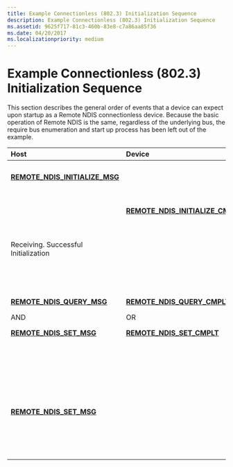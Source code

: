 ```yaml
---
title: Example Connectionless (802.3) Initialization Sequence
description: Example Connectionless (802.3) Initialization Sequence
ms.assetid: 9625f717-81c3-460b-83e8-c7a86aa85f36
ms.date: 04/20/2017
ms.localizationpriority: medium
---
```


# Example Connectionless (802.3) Initialization Sequence





This section describes the general order of events that a device can expect upon startup as a Remote NDIS connectionless device. Because the basic operation of Remote NDIS is the same, regardless of the underlying bus, the require bus enumeration and start up process has been left out of the example.

<table>
<colgroup>
<col width="33%" />
<col width="33%" />
<col width="33%" />
</colgroup>
<thead>
<tr class="header">
<th align="left">Host</th>
<th align="left">Device</th>
<th align="left">Description</th>
</tr>
</thead>
<tbody>
<tr class="odd">
<td align="left"><p><a href="https://msdn.microsoft.com/library/windows/hardware/ff570624" data-raw-source="[&lt;strong&gt;REMOTE_NDIS_INITIALIZE_MSG&lt;/strong&gt;](https://msdn.microsoft.com/library/windows/hardware/ff570624)"><strong>REMOTE_NDIS_INITIALIZE_MSG</strong></a></p></td>
<td align="left"></td>
<td align="left"><p>Hosts sends Remote NDIS Initialization message to device.</p></td>
</tr>
<tr class="even">
<td align="left"></td>
<td align="left"><p><a href="https://msdn.microsoft.com/library/windows/hardware/ff570621" data-raw-source="[&lt;strong&gt;REMOTE_NDIS_INITIALIZE_CMPLT&lt;/strong&gt;](https://msdn.microsoft.com/library/windows/hardware/ff570621)"><strong>REMOTE_NDIS_INITIALIZE_CMPLT</strong></a></p></td>
<td align="left"><p>Device response with Initialize Complete message.</p></td>
</tr>
<tr class="odd">
<td align="left"><p>Receiving. Successful Initialization</p></td>
<td align="left"></td>
<td align="left"><p>Host starts accepting data on incoming data channel. (Example: on USB starts doing reads on IN pipe).</p></td>
</tr>
<tr class="even">
<td align="left"><p><a href="https://msdn.microsoft.com/library/windows/hardware/ff570641" data-raw-source="[&lt;strong&gt;REMOTE_NDIS_QUERY_MSG&lt;/strong&gt;](https://msdn.microsoft.com/library/windows/hardware/ff570641)"><strong>REMOTE_NDIS_QUERY_MSG</strong></a></p>
<p>AND</p>
<p><a href="https://msdn.microsoft.com/library/windows/hardware/ff570654" data-raw-source="[&lt;strong&gt;REMOTE_NDIS_SET_MSG&lt;/strong&gt;](https://msdn.microsoft.com/library/windows/hardware/ff570654)"><strong>REMOTE_NDIS_SET_MSG</strong></a></p></td>
<td align="left"><p><a href="https://msdn.microsoft.com/library/windows/hardware/ff570638" data-raw-source="[&lt;strong&gt;REMOTE_NDIS_QUERY_CMPLT&lt;/strong&gt;](https://msdn.microsoft.com/library/windows/hardware/ff570638)"><strong>REMOTE_NDIS_QUERY_CMPLT</strong></a></p>
<p>OR</p>
<p><a href="https://msdn.microsoft.com/library/windows/hardware/ff570651" data-raw-source="[&lt;strong&gt;REMOTE_NDIS_SET_CMPLT&lt;/strong&gt;](https://msdn.microsoft.com/library/windows/hardware/ff570651)"><strong>REMOTE_NDIS_SET_CMPLT</strong></a></p></td>
<td align="left"><p>Host initiates a series of sets and queries to determine state of device and to setup initial parameters. The device responses appropriately with the correct complete messages. The following NDIS OIDs may be queried: <a href="https://msdn.microsoft.com/library/windows/hardware/ff569069" data-raw-source="[OID_802_3_CURRENT_ADDRESS](https://msdn.microsoft.com/library/windows/hardware/ff569069)">OID_802_3_CURRENT_ADDRESS</a>, <a href="https://msdn.microsoft.com/library/windows/hardware/ff569072" data-raw-source="[OID_802_3_MAXIMUM_LIST_SIZE](https://msdn.microsoft.com/library/windows/hardware/ff569072)">OID_802_3_MAXIMUM_LIST_SIZE</a>, and so on.</p></td>
</tr>
<tr class="odd">
<td align="left"><p><a href="https://msdn.microsoft.com/library/windows/hardware/ff570654" data-raw-source="[&lt;strong&gt;REMOTE_NDIS_SET_MSG&lt;/strong&gt;](https://msdn.microsoft.com/library/windows/hardware/ff570654)"><strong>REMOTE_NDIS_SET_MSG</strong></a></p></td>
<td align="left"></td>
<td align="left"><p>Host sends an <a href="https://msdn.microsoft.com/library/windows/hardware/ff569575" data-raw-source="[OID_GEN_CURRENT_PACKET_FILTER](https://msdn.microsoft.com/library/windows/hardware/ff569575)">OID_GEN_CURRENT_PACKET_FILTER</a> OID with a nonzero filter value to the device. At this point the device should start sending data packets on the incoming data channel. The host will also start sending data packets on the outgoing data channel.</p></td>
</tr>
</tbody>
</table>

 

 

 





